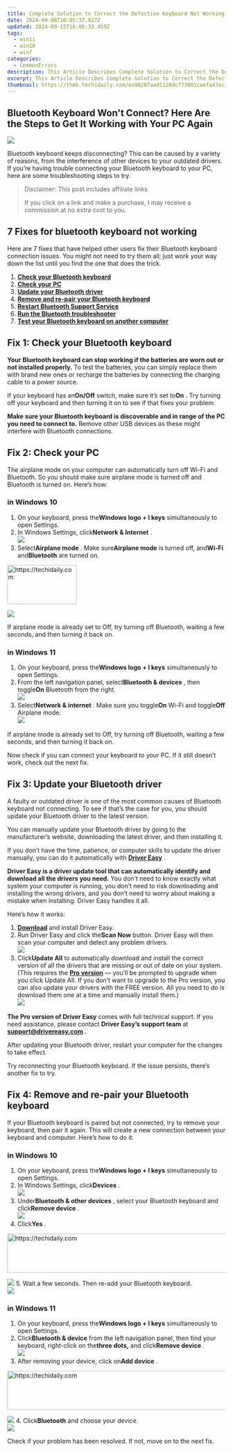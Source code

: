 ```yaml
---
title: Complete Solution to Correct the Defective Keyboard Not Working Properly
date: 2024-09-08T16:05:37.827Z
updated: 2024-09-15T16:06:33.459Z
tags:
  - win11
  - win10
  - win7
categories:
  - CommonErrors
description: This Article Describes Complete Solution to Correct the Defective Keyboard Not Working Properly
excerpt: This Article Describes Complete Solution to Correct the Defective Keyboard Not Working Properly
thumbnail: https://thmb.techidaily.com/ea90287aad1128dcf73001caefa47ec3f1c16bb10f0ed6607a3b7c4f98575dff.jpg
---
```


## Bluetooth Keyboard Won't Connect? Here Are the Steps to Get It Working with Your PC Again

![](https://images.drivereasy.com/wp-content/uploads/2022/06/logitech-k380.jpg)

 Bluetooth keyboard keeps disconnecting? This can be caused by a variety of reasons, from the interference of other devices to your outdated drivers. If you’re having trouble connecting your Bluetooth keyboard to your PC, here are some troubleshooting steps to try.

>  Disclaimer: This post includes affiliate links
>
>  If you click on a link and make a purchase, I may receive a commission at no extra cost to you.
>

## 7 Fixes for bluetooth keyboard not working

 Here are 7 fixes that have helped other users fix their Bluetooth keyboard connection issues. You might not need to try them all; just work your way down the list until you find the one that does the trick.

1. **[Check your Bluetooth keyboard](#Fix1)**
2. **[Check your PC](#Fix2)**
3. **[Update your Bluetooth driver](#Fix3)**
4. **[Remove and re-pair your Bluetooth keyboard](#Fix4)**
5. **[Restart Bluetooth Support Service](#Fix5)**
6. **[Run the Bluetooth troubleshooter](#Fix6)**
7. **[Test your Bluetooth keyboard on another computer](#Fix7)**

## Fix 1: Check your Bluetooth keyboard

 **Your Bluetooth keyboard can stop working if the batteries are worn out or not installed properly.** To test the batteries, you can simply replace them with brand new ones or recharge the batteries by connecting the charging cable to a power source.

 If your keyboard has an**On/Off** switch, make sure it’s set to**On** . Try turning off your keyboard and then turning it on to see if that fixes your problem.

 **Make sure your Bluetooth keyboard is discoverable and in range of the PC you need to connect to.** Remove other USB devices as these might interfere with Bluetooth connections.

## Fix 2: Check your PC

 The airplane mode on your computer can automatically turn off Wi-Fi and Bluetooth. So you should make sure airplane mode is turned off and Bluetooth is turned on. Here’s how:

### in Windows 10

1. On your keyboard, press the**Windows logo + I keys** simultaneously to open Settings.
2. In Windows Settings, click**Network & Internet** .  
![](https://images.drivereasy.com/wp-content/uploads/2022/06/settings-network-internet.jpg)
3. Select**Airplane mode** . Make sure**Airplane mode** is turned off, and**Wi-Fi** and**Bluetooth** are turned on.  

<!-- affiliate ads begin -->
<a href="https://aligracehair.sjv.io/c/5597632/2115928/19272" target="_top" id="2115928">
  <img src="//a.impactradius-go.com/display-ad/19272-2115928" border="0" alt="https://techidaily.com" width="160" height="90"/>
</a>
<img height="0" width="0" src="https://aligracehair.sjv.io/i/5597632/2115928/19272" style="position:absolute;visibility:hidden;" border="0" />
<!-- affiliate ads end -->

![](https://images.drivereasy.com/wp-content/uploads/2022/06/airplane-mode-off.jpg)

 If airplane mode is already set to Off, try turning off Bluetooth, waiting a few seconds, and then turning it back on.

### in Windows 11

1. On your keyboard, press the**Windows logo + I keys** simultaneously to open Settings.
2. From the left navigation panel, select**Bluetooth & devices** , then toggle**On** Bluetooth from the right.  
![](https://images.drivereasy.com/wp-content/uploads/2022/06/win11-Bluetooth-On.jpg)
3. Select**Network & internet** . Make sure you toggle**On** Wi-Fi and toggle**Off** Airplane mode.  
![](https://images.drivereasy.com/wp-content/uploads/2022/06/win11-Network-and-internet-WiFi-On-Airplane-mode-Off.jpg)

 If airplane mode is already set to Off, try turning off Bluetooth, waiting a few seconds, and then turning it back on.

 Now check if you can connect your keyboard to your PC. If it still doesn’t work, check out the next fix.

## Fix 3: Update your Bluetooth driver

 A faulty or outdated driver is one of the most common causes of Bluetooth keyboard not connecting. To see if that’s the case for you, you should update your Bluetooth driver to the latest version.

 You can manually update your Bluetooth driver by going to the manufacturer’s website, downloading the latest driver, and then installing it.

 If you don’t have the time, patience, or computer skills to update the driver manually, you can do it automatically with **[Driver Easy](https://tools.techidaily.com/drivereasy/download/)**  .

 **Driver Easy is a driver update tool that can automatically identify and download all the drivers you need.** You don’t need to know exactly what system your computer is running, you don’t need to risk downloading and installing the wrong drivers, and you don’t need to worry about making a mistake when installing. Driver Easy handles it all.

Here’s how it works:

1. **[Download](https://tools.techidaily.com/drivereasy/download/)**  and install Driver Easy.
2. Run Driver Easy and click the**Scan Now** button. Driver Easy will then scan your computer and detect any problem drivers.  
![](https://images.drivereasy.com/wp-content/uploads/2022/06/de-scan-now-3.jpg)
3. Click**Update All** to automatically download and install the correct version of all the drivers that are missing or out of date on your system. (This requires the **[Pro version](https://tools.techidaily.com/drivereasy/download/)**  — you’ll be prompted to upgrade when you click Update All. If you don’t want to upgrade to the Pro version, you can also update your drivers with the FREE version. All you need to do is download them one at a time and manually install them.)  
![](https://images.drivereasy.com/wp-content/uploads/2022/06/de-intel-wireless-bluetooth.jpg)

**The Pro version of Driver Easy** comes with full technical support. If you need assistance, please contact **Driver Easy’s support team** at **[support@drivereasy.com](https://bellelily.pxf.io/m5azgm) .**

 After updating your Bluetooth driver, restart your computer for the changes to take effect.

 Try reconnecting your Bluetooth keyboard. If the issue persists, there’s another fix to try.

## Fix 4: Remove and re-pair your Bluetooth keyboard

 If your Bluetooth keyboard is paired but not connected, try to remove your keyboard, then pair it again. This will create a new connection between your keyboard and computer. Here’s how to do it:

### in Windows 10

1. On your keyboard, press the**Windows logo + I keys** simultaneously to open Settings.
2. In Windows Settings, click**Devices** .  
![](https://images.drivereasy.com/wp-content/uploads/2022/06/settings-devices.jpg)
3. Under**Bluetooth & other devices** , select your Bluetooth keyboard and click**Remove device** .  
![](https://images.drivereasy.com/wp-content/uploads/2022/06/remove-keyboard.jpg)
4. Click**Yes** .  

<!-- affiliate ads begin -->
<a href="https://bluettiit.sjv.io/c/5597632/2114267/17093" target="_top" id="2114267">
  <img src="//a.impactradius-go.com/display-ad/17093-2114267" border="0" alt="https://techidaily.com" width="728" height="90"/>
</a>
<img height="0" width="0" src="https://bluettiit.sjv.io/i/5597632/2114267/17093" style="position:absolute;visibility:hidden;" border="0" />
<!-- affiliate ads end -->

![](https://images.drivereasy.com/wp-content/uploads/2022/06/remove-device-yes.jpg)
5. Wait a few seconds. Then re-add your Bluetooth keyboard.  
![](https://images.drivereasy.com/wp-content/uploads/2022/06/add-bluetooth.jpg)

### in Windows 11

1. On your keyboard, press the**Windows logo + I keys** simultaneously to open Settings.
2. Click**Bluetooth & device** from the left navigation panel, then find your keyboard, right-click on the**three dots,** and click**Remove device** .  
![](https://images.drivereasy.com/wp-content/uploads/2022/06/win11-Bluetooth-Remove-device.jpg)
3. After removing your device, click on**Add device** .  

<!-- affiliate ads begin -->
<a href="https://ephamedtechinc.pxf.io/c/5597632/2135476/26400" target="_top" id="2135476">
  <img src="//a.impactradius-go.com/display-ad/26400-2135476" border="0" alt="https://techidaily.com" width="728" height="90"/>
</a>
<img height="0" width="0" src="https://ephamedtechinc.pxf.io/i/5597632/2135476/26400" style="position:absolute;visibility:hidden;" border="0" />
<!-- affiliate ads end -->

![](https://images.drivereasy.com/wp-content/uploads/2022/06/win11-Bluetooth-Add-device.jpg)
4. Click**Bluetooth** and choose your device.  
![](https://images.drivereasy.com/wp-content/uploads/2022/06/win11-Add-a-device-Bluetooth.jpg)

Check if your problem has been resolved. If not, move on to the next fix.

<!-- affiliate ads begin -->
<span id="1495277">
					<video width="1536" height="864" style="cursor:pointer"
           poster="//a.impactradius-go.com/display-clicktoplayimage/1495277.png"
           onclick="if(!this.playClicked){this.play();this.setAttribute('controls',true);this.playClicked=true;}">
	   <source src="//a.impactradius-go.com/display-ad/17189-1495277">
	   <img src="//a.impactradius-go.com/display-clicktoplayimage/1495277.png" style="border: none; height: 100%; width: 100%; object-fit: contain">
	</video>
	<div style="width:960px;text-align:center"><a href="javascript:window.open(decodeURIComponent('https%3A%2F%2Ffunwhole.sjv.io%2Fc%2F5597632%2F1495277%2F17189'), '_blank');void(0);">Click here</a></div>
</span>
<img height="0" width="0" src="https://imp.pxf.io/i/5597632/1495277/17189" style="position:absolute;visibility:hidden;" border="0" />
<!-- affiliate ads end -->

## Fix 5: Restart Bluetooth Support Service

 Bluetooth needs certain services to work properly on your PC. If the Bluetooth service is stopped or disabled, you might experience connectivity issues. To check the status of your Bluetooth service:

1. On your keyboard, press the**Windows logo + R keys** simultaneously to open the Run box. Type**services.msc** and hit Enter.  
![](https://images.drivereasy.com/wp-content/uploads/2022/06/win11-services.msc_.jpg)
2. In Services, locate**Bluetooth Support Service** . If it isn’t running, right-click on it and select**Start** ; if the status is running, right-click the service and select**Restart** .  
![](https://images.drivereasy.com/wp-content/uploads/2022/06/bluetooth-support-service-restart.jpg)
3. After that, right-click the service and select**Properties** .  
![](https://images.drivereasy.com/wp-content/uploads/2022/06/bluetooth-support-service-properties.jpg)
4. In the pop-up window, change the**Startup type** to**Automatic** and click**OK** .  
![](https://images.drivereasy.com/wp-content/uploads/2022/06/bluetooth-startup-automatic.jpg)

 Once done, restart your computer and try connecting your Bluetooth keyboard again.

If this method doesn’t work for you, continue to the next fix.

## Fix 6: Run the Bluetooth troubleshooter

 If you’re having problems with your Bluetooth keyboard, running the Bluetooth troubleshooter might help find and fix problems for you. Here’s how to do it:

### in Windows 10

1. On your keyboard, press the**Windows logo + I keys** simultaneously to open Settings.
2. In Windows Settings, click**Update & Security** .  
![](https://images.drivereasy.com/wp-content/uploads/2022/06/settings-update-security.jpg)
3. Select**Troubleshoot** , then click**Additional troubleshooters** .  
![](https://images.drivereasy.com/wp-content/uploads/2022/06/troubleshoot-additional-troubleshooters.jpg)
4. Under**Find and fix other problems** , select**Bluetooth** and click**Run the troubleshooter** .  
![](https://images.drivereasy.com/wp-content/uploads/2022/06/bluetooth-troubleshooter.jpg)
5. Follow the on-screen instructions to complete the troubleshooting.  
![](https://images.drivereasy.com/wp-content/uploads/2022/06/bluetooth-detecting-problems.jpg)

### in Windows 11

1. On your keyboard, press the**Windows logo + I keys** simultaneously to open the Run box.
2. From the left navigation panel, select**system** . Then click**Troubleshoot** from the right.  
![](https://images.drivereasy.com/wp-content/uploads/2022/06/win11-System-Troubleshoot.jpg)
3. Click**Other troubleshooters** .  
![](https://images.drivereasy.com/wp-content/uploads/2022/06/win11-Other-troubleshooters.jpg)
4. Scroll down and click on the**Run** button next to**Bluetooth** .  
![](https://images.drivereasy.com/wp-content/uploads/2022/06/win11-Bluetooth-Run.jpg)
5. Wait for the on-screen instructions to troubleshoot your issues.

<!-- affiliate ads begin -->
<a href="https://ephamedtechinc.pxf.io/c/5597632/2137220/26400" target="_top" id="2137220">
  <img src="//a.impactradius-go.com/display-ad/26400-2137220" border="0" alt="https://techidaily.com" width="728" height="90"/>
</a>
<img height="0" width="0" src="https://ephamedtechinc.pxf.io/i/5597632/2137220/26400" style="position:absolute;visibility:hidden;" border="0" />
<!-- affiliate ads end -->

 After the process is finished, try to connect your Bluetooth keyboard to your computer. If the issue remains, try the last fix below.

## Fix 7: Test your Bluetooth keyboard on another computer

 If you’ve tried all of the above and still can’t get your keyboard connected, there may be an issue with your keyboard or your computer. To find out if this is the case, connect your Bluetooth keyboard to a different computer to see if you encounter the same issues.

---

 Hopefully, this post helped you solve the Bluetooth keyboard not connecting issue. If you have any questions or suggestions, please feel free to leave us a comment below.

* [Bluetooth](https://store.drivereasy.com/order/cart.php?PRODS=4731822&QTY=1&AFFILIATE=108875)
* [keyboard](https://bellelily.pxf.io/m5azgm)

<ins class="adsbygoogle"
     style="display:block"
     data-ad-format="autorelaxed"
     data-ad-client="ca-pub-7571918770474297"
     data-ad-slot="1223367746"></ins>

<ins class="adsbygoogle"
     style="display:block"
     data-ad-client="ca-pub-7571918770474297"
     data-ad-slot="8358498916"
     data-ad-format="auto"
     data-full-width-responsive="true"></ins>

<span class="atpl-alsoreadstyle">Also read:</span>
<div><ul>
<li><a href="https://vimeo-videos.techidaily.com/new-in-2024-expert-guide-downloading-and-converting-vimeo-video-mp4/"><u>[New] In 2024, Expert Guide Downloading and Converting Vimeo Video (MP4)</u></a></li>
<li><a href="https://screen-mirroring-recording.techidaily.com/updated-in-2024-innovative-recording-tech-the-leaders-choice/"><u>[Updated] In 2024, Innovative Recording Tech The Leaders' Choice</u></a></li>
<li><a href="https://common-error.techidaily.com/blaring-success-story-pcplusheadphones-connection-restored/"><u>Blaring Success Story: PC+Headphones Connection Restored</u></a></li>
<li><a href="https://common-error.techidaily.com/easy-fixes-for-non-responsive-sound-settings-on-your-windows-tenth-device/"><u>Easy Fixes for Non-Responsive Sound Settings on Your Windows Tenth Device</u></a></li>
<li><a href="https://instagram-videos.techidaily.com/in-2024-boost-your-brand-visibility-with-top-hashtag-strategies/"><u>In 2024, Boost Your Brand Visibility with Top Hashtag Strategies</u></a></li>
<li><a href="https://change-location.techidaily.com/in-2024-reasons-why-pokemon-gps-does-not-work-on-vivo-y28-5g-drfone-by-drfone-virtual-android/"><u>In 2024, Reasons why Pokémon GPS does not Work On Vivo Y28 5G? | Dr.fone</u></a></li>
<li><a href="https://blog-min.techidaily.com/live-streaming-mastery-discover-the-top-features-of-manycam-virtual-webcam-and-screen-recording-app/"><u>Live Streaming Mastery: Discover the Top Features of ManyCam, Virtual Webcam, and Screen Recording App</u></a></li>
<li><a href="https://win-solutions.techidaily.com/nba-2k24-troubleshooting-guide-solving-the-727e66ac-2024-glitch/"><u>NBA 2K24 Troubleshooting Guide: Solving the 727E66ac-2024 Glitch</u></a></li>
<li><a href="https://common-error.techidaily.com/step-by-step-tutorial-overcoming-user-profile-service-breakdown-in-windows-11-login-process/"><u>Step-by-Step Tutorial: Overcoming 'User Profile Service' Breakdown in Windows 11 Login Process</u></a></li>
</ul></div>

